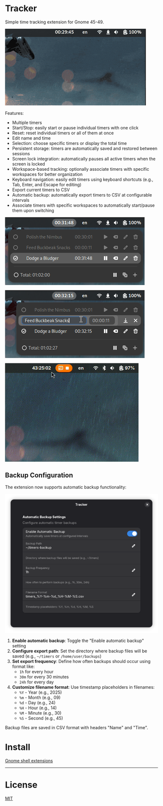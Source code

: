 # Tracker

Simple time tracking extension for Gnome 45-49.

![demo](https://raw.githubusercontent.com/aliakseiz/tracker/main/demo-01.gif)

Features:
- Multiple timers
- Start/Stop: easily start or pause individual timers with one click
- Reset: reset individual timers or all of them at once
- Edit name and time
- Selection: choose specific timers or display the total time
- Persistent storage: timers are automatically saved and restored between sessions
- Screen lock integration: automatically pauses all active timers when the screen is locked
- Workspace-based tracking: optionally associate timers with specific workspaces for better organization
- Keyboard navigation: easily edit timers using keyboard shortcuts (e.g., Tab, Enter, and Escape for editing)
- Export current timers to CSV
- Automatic backup: automatically export timers to CSV at configurable intervals 
- Associate timers with specific workspaces to automatically start/pause them upon switching

![demo](https://raw.githubusercontent.com/aliakseiz/tracker/main/demo-02.png)

![demo](https://raw.githubusercontent.com/aliakseiz/tracker/main/demo-03.png)

![workspaces](https://raw.githubusercontent.com/aliakseiz/tracker/main/demo-04.gif)

## Backup Configuration

The extension now supports automatic backup functionality:

![backup](https://raw.githubusercontent.com/aliakseiz/tracker/main/backup-01.png)

1. **Enable automatic backup**: Toggle the "Enable automatic backup" setting
2. **Configure export path**: Set the directory where backup files will be saved (e.g., `~/timers` or `/home/user/backups`)
3. **Set export frequency**: Define how often backups should occur using format like:
   - `1h` for every hour
   - `30m` for every 30 minutes  
   - `24h` for every day
4. **Customize filename format**: Use timestamp placeholders in filenames:
   - `%Y` - Year (e.g., 2025)
   - `%m` - Month (e.g., 09) 
   - `%d` - Day (e.g., 24)
   - `%H` - Hour (e.g., 14)
   - `%M` - Minute (e.g., 30)
   - `%S` - Second (e.g., 45)

Backup files are saved in CSV format with headers "Name" and "Time".

# Install

[Gnome shell extensions](https://extensions.gnome.org/extension/7447/tracker/)

---
# License
[MIT](LICENSE)

[License-Url]: http://opensource.org/licenses/MIT
[License-Image]: https://img.shields.io/npm/l/express.svg
